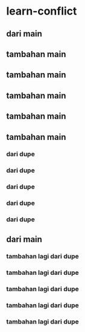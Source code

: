 # learn-conflict

## dari main

## tambahan main
## tambahan main
## tambahan main
## tambahan main
## tambahan main

### dari dupe
### dari dupe
### dari dupe
### dari dupe
### dari dupe
## dari main


### tambahan lagi dari dupe
### tambahan lagi dari dupe
### tambahan lagi dari dupe
### tambahan lagi dari dupe
### tambahan lagi dari dupe